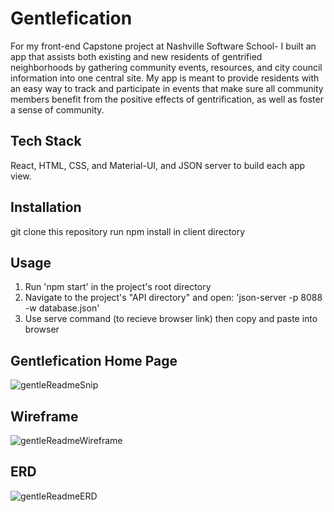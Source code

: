 # Gentlefication

For my front-end Capstone project at Nashville Software School- I built an app that assists both existing and new residents of gentrified neighborhoods by gathering community events, resources, and city council information into one central site. My app is meant to provide residents with an easy way to track and participate in events that make sure all community members benefit from the positive effects of gentrification, as well as foster a sense of community.

## Tech Stack
React, HTML, CSS, and Material-UI, and JSON server to build each app view.

## Installation
git clone this repository
run npm install in client directory

## Usage
1. Run 'npm start' in the project's root directory  
2. Navigate to the project's "API directory" and open: 'json-server -p 8088 -w database.json'
3. Use serve command (to recieve browser link) then copy and paste into browser

## Gentlefication Home Page
![gentleReadmeSnip](https://user-images.githubusercontent.com/62270575/118602154-54b86680-b780-11eb-9920-63c4250b4e22.PNG)

## Wireframe
![gentleReadmeWireframe](https://user-images.githubusercontent.com/62270575/118602293-787bac80-b780-11eb-8ebb-07c54e9260cc.PNG)

## ERD
![gentleReadmeERD](https://user-images.githubusercontent.com/62270575/118602086-394d5b80-b780-11eb-8909-1639a7a8bb30.PNG)

